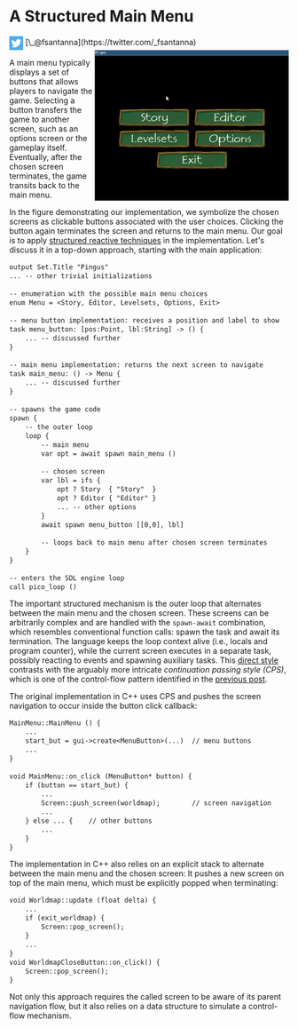 # A Structured Main Menu

<img src="twitter.png" style="vertical-align:middle">
[\_@fsantanna](https://twitter.com/_fsantanna)

<img src="menu.gif" align="right" width="350">

A main menu typically displays a set of buttons that allows players to navigate
the game.
Selecting a button transfers the game to another screen, such as an options
screen or the gameplay itself.
Eventually, after the chosen screen terminates, the game transits back to the
main menu.

In the figure demonstrating our implementation, we symbolize the chosen screens
as clickable buttons associated with the user choices.
Clicking the button again terminates the screen and returns to the main menu.
Our goal is to apply [structured reactive techniques](pingus.md) in the
implementation.
Let's discuss it in a top-down approach, starting with the main application:

```
output Set.Title "Pingus"
... -- other trivial initializations

-- enumeration with the possible main menu choices
enum Menu = <Story, Editor, Levelsets, Options, Exit>

-- menu button implementation: receives a position and label to show
task menu_button: [pos:Point, lbl:String] -> () {
    ... -- discussed further
}

-- main menu implementation: returns the next screen to navigate
task main_menu: () -> Menu {
    ... -- discussed further
}

-- spawns the game code
spawn {
    -- the outer loop
    loop {
        -- main menu
        var opt = await spawn main_menu ()

        -- chosen screen
        var lbl = ifs {
            opt ? Story  { "Story"  }
            opt ? Editor { "Editor" }
            ... -- other options
        }
        await spawn menu_button [[0,0], lbl]

        -- loops back to main menu after chosen screen terminates
    }
}

-- enters the SDL engine loop
call pico_loop ()
```

The important structured mechanism is the outer loop that alternates between
the main menu and the chosen screen.
These screens can be arbitrarily complex and are handled with the `spawn-await`
combination, which resembles conventional function calls: spawn the task and
await its termination.
The language keeps the loop context alive (i.e., locals and program counter),
while the current screen executes in a separate task, possibly reacting to
events and spawning auxiliary tasks.
This [direct style][1] contrasts with the arguably more intricate *continuation
passing style (CPS)*, which is one of the control-flow pattern identified in
the [previous post](pingus.md).

The original implementation in C++ uses CPS and pushes the screen navigation to
occur inside the button click callback:

```
MainMenu::MainMenu () {
    ...
    start_but = gui->create<MenuButton>(...)  // menu buttons
    ...
}

void MainMenu::on_click (MenuButton* button) {
    if (button == start_but) {
        ...
        Screen::push_screen(worldmap);        // screen navigation
        ...
    } else ... {    // other buttons
        ...
    }
}
```

The implementation in C++ also relies on an explicit stack to alternate between
the main menu and the chosen screen:
It pushes a new screen on top of the main menu, which must be explicitly popped
when terminating:

```
void Worldmap::update (float delta) {
    ...
    if (exit_worldmap) {
        Screen::pop_screen();
    }
    ...
}
void WorldmapCloseButton::on_click() {
    Screen::pop_screen();
}
```

Not only this approach requires the called screen to be aware of its parent
navigation flow, but it also relies on a data structure to simulate a
control-flow mechanism.

[1]: https://handwiki.org/wiki/Direct_style

<!--
- top down

2. **Continuation Passing:** The completion of a long-lasting activity may
   carry a continuation, i.e., some action to execute next.
    - Examples: interactive dialogs, menu transitions.
3. **Dispatching Hierarchies:** Entities typically form a dispatching hierarchy
   in which a container that receives a stimulus automatically forwards it to
   its managed children.
    - Examples: redraw & update callbacks.
4. **Lifespan Hierarchies:** Entities typically form a lifespan hierarchy in
   which a terminating container entity automatically destroys its managed
   children.
    - Examples: UI containers, particle systems.

```
task menu_button: [pos:Point,tit:_(char*)] -> () {
    ...
}

task menu: () -> Menu {
    par {
        await spawn menu_button [[_(-125),_(  35)], _("Story")]
        return Menu.Story
    } with {
        await spawn menu_button [[_( 125),_(  35)], _("Editor")]
        return Menu.Editor
    } with {
        await spawn menu_button [[_(-125),_( -35)], _("Levelsets")]
        return Menu.Levelsets
    } with {
        await spawn menu_button [[_( 125),_( -35)], _("Options")]
        return Menu.Options
    } with {
        await spawn menu_button [[_(   0),_(-105)], _("Exit")]
        return Menu.Exit
    }
}
```

```
task menu_button: [pos:Point,tit:_(char*)] -> () {
    var size: Size
    output pico Pico.Output.Get.Size.Image [/size, _("data/images/menuitem.png")]

    spawn {
        every evt?Draw {
            output pico Pico.Output.Draw.Image [arg.pos, _("data/images/menuitem.png")]
            output pico Pico.Output.Set.Font [_("data/fonts/film-cryptic/Filmcryptic.ttf"),_45]
            output pico Pico.Output.Draw.Text [arg.pos, arg.tit]
        }
    }

    await evt?Mouse?Button?Down until isPointVsRect [pos,[arg.pos,size]]
        where {
            var pos = evt!Mouse!Button!Down.pos
        }
}
```
-->
